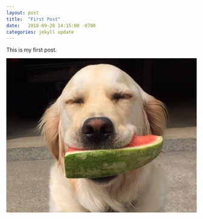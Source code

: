 ```yaml
---
layout: post
title:  "First Post"
date:   2018-09-20 14:15:00 -0700
categories: jekyll update
---
```


This is my first post.

![alternate](/assets/img/image.jpg)
